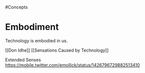 #Concepts 
# Embodiment

Technology is embodied in us.

[[Don Idhe]]
[[Sensations Caused by Technology]]


Extended Senses
https://mobile.twitter.com/emollick/status/1426796729882513410



